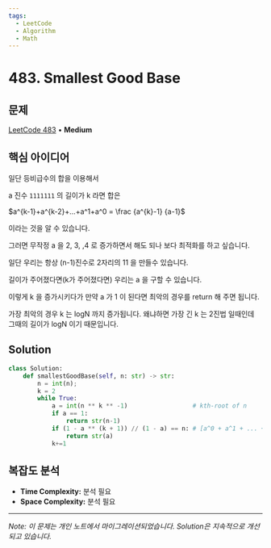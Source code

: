 ```yaml
---
tags:
  - LeetCode
  - Algorithm
  - Math
---
```


# 483. Smallest Good Base

## 문제

[LeetCode 483](https://leetcode.com/problems/smallest-good-base/) • **Medium**

## 핵심 아이디어

일단 등비급수의 합을 이용해서

a 진수 `1111111` 의 길이가 k 라면 합은

$a^{k-1}+a^{k-2}+...+a^1+a^0 = \frac {a^{k}-1} {a-1}$

이라는 것을 알 수 있습니다.

그러면 무작정 a 을 2, 3, ,4 로 증가하면서 해도 되나 보다 최적화를 하고 싶습니다.

일단 우리는 항상 (n-1)진수로 2자리의 11 을 만들수 있습니다.

길이가 주어졌다면(k가 주어졌다면) 우리는 a 을 구할 수 있습니다.

이렇게 k 을 증가시키다가 만약 a 가 1 이 된다면 최악의 경우를 return 해 주면 됩니다.

가장 최악의 경우 k 는 logN 까지 증가됩니다. 왜냐하면 가장 긴 k 는 2진법 일때인데 그때의 길이가 logN 이기 때문입니다.

## Solution

```python
class Solution:
    def smallestGoodBase(self, n: str) -> str:
        n = int(n);
        k = 2
        while True:
            a = int(n ** k ** -1)                  # kth-root of n
            if a == 1:
                return str(n-1)
            if (1 - a ** (k + 1)) // (1 - a) == n: # [a^0 + a^1 + ... + a^k] == n
                return str(a)
            k+=1
```

## 복잡도 분석

- **Time Complexity:** 분석 필요
- **Space Complexity:** 분석 필요

---

*Note: 이 문제는 개인 노트에서 마이그레이션되었습니다. Solution은 지속적으로 개선되고 있습니다.*
